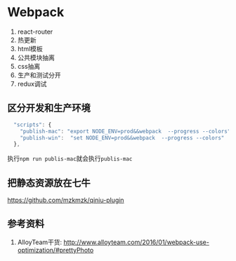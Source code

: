 # Webpack

1. react-router
2. 热更新
3. html模板
4. 公共模块抽离
5. css抽离
6. 生产和测试分开
7. redux调试


## 区分开发和生产环境

```javascript
  "scripts": {
    "publish-mac": "export NODE_ENV=prod&&webpack  --progress --colors",
    "publish-win":  "set NODE_ENV=prod&&webpack  --progress --colors"
  },
```

执行`npm run publis-mac`就会执行`publis-mac`


## 把静态资源放在七牛

https://github.com/mzkmzk/qiniu-plugin


## 参考资料

1. AlloyTeam干货: <http://www.alloyteam.com/2016/01/webpack-use-optimization/#prettyPhoto>